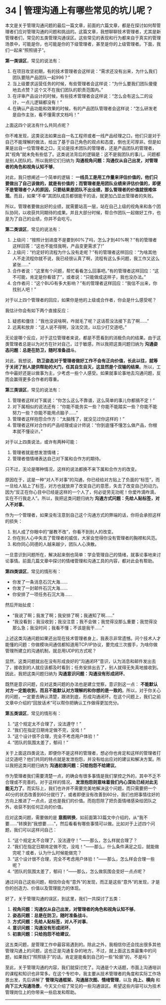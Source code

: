 # 34 | 管理沟通上有哪些常见的坑儿呢？
本文是关于管理沟通问题的最后一篇文章，前面的六篇文章，都是在探讨如何帮管理者们应对管理沟通的问题和挑战的。这篇文章，我想聊聊技术管理者，尤其是新管理者们，常见的五类管理沟通误区。这些常见的表现和行为都来自于真实的管理场景中，可能是你，也可能是你的下级管理者，甚至是你的上级管理者。下面，我们一起来“照照镜子”。

**第一类误区**，常见的说法有：

1. 在项目攻坚初期，有的技术管理者会这样说：“需求还没有出来，为什么我们团队要陪产品团队一起996？”
2. 当上级要求运营任务的时候，有些管理者会这样说：“为什么要我们团队傻傻地去点赞？这个又不在我们团队的职责范围内。”
3. 在评审产品设计的时候，有些技术管理者会这样说：“怎么会有这么二的设计，一点儿逻辑都没有！”
4. 在确认产品功能和效果的时候，有的产品团队管理者会这样说：“怎么研发老是自作主张，看不懂需求文档吗！”

上面这四个说法有什么共同点呢？

你不难发现，这类说法如果出自一名工程师或者一线产品经理之口，他们只是对于自己不能理解的做法，给出了基于自己角色的观点和态度，倒也无可厚非。但是如果是出自一位管理者之口，无论是技术团队的管理者，还是产品团队的管理者，其“视角”就未免有些低了。这类说法背后的逻辑是：这不是我团队的事儿，问题都是别人团队的。所以我把它们归纳为 **沟通视角问题：沟通仅从自己出发，对管理者的角色和视角认知不够**。

对此，我只想阐述一个简单的逻辑： **一线员工是用工作量来评估价值的，他们只要做出了自己该做的，就是有价值的；而管理者是用团队业绩来评估价值的，即便不是管理者个人的原因，只要结果是团队不出业绩，那么管理者的价值就很难体现**。而且，如果“不幸”其团队成员都很能干的话，就更加凸显出管理者的失败。

所以，管理者要做出好的业绩，就需要站高一层，站在自己上级的视角来和各个团队协同，以收获共同期待的成果。并且大部分时候，帮合作团队一起做好工作，也是为了自己的业绩，你并不会吃亏。

**第二类误区**，常见的说法有：

1. 上级问：“按照计划进度不是要到60%了吗，怎么才到40%啊？”有的管理者这样回答：“这也不能怪我啊，产品变更需求了!”
2. 上级问：“约定好的流程为什么没有走呢？”有的管理者这样回应：“为啥其他人不走流程你就不说，我已经很认真了啊，流程有这么多问题，我工作又这么紧张……”
3. 合作者说：“这里有个问题，帮忙看看怎么回事吧。”有的管理者这样回应：“这不可能，肯定是你看错了”，或者说：“只能做成这样子，我也没办法。”
4. 合作者问：“这个BUG有多大影响？”有的管理者这样回应：“我估不出来，你找别人吧！”

对于以上四个管理者的回应，如果你是他的上级或合作者，你会是什么感受呢？

我估计你会有如下两个直接反应：

1. 疑惑和僵住：“我也没说啥啊，咋就毛了呢？这话茬没法接下去了啊……”
2. 远离和放弃：“这人说不得啊，没法交流，以后少打交道吧。”

无论是哪个反应，对于这位管理者来说，都是不愿看到的消极负向的结果。由于这类管理者总是以为对方在针对自己，过于敏感，所以我把这类问题归纳为 **沟通姿态问题：总是在防卫，随时准备战斗**。

对此，我想说， **防卫姿态对于管理者做好工作不会有正向价值，长此以往，就等于关闭了别人提供帮助的大门，任其自生自灭，这显然是个双输的结果**。所以，工作中最好还是以做事为主，少考虑一些个人感受。如果就事论事地去沟通问题，反而会赢得更多合作者的尊重。

**第三类误区**，常见的说法有：

1. 管理者这样对下属说：“你怎么这么不靠谱，这么简单的事儿你都搞不定！”
2. 对下属相似的说法还有：“你能不能务实一些？你能不能踏实一些？你能不能努力一些？你能不能用点脑子……”
3. 管理者这样抱怨合作方：“太脑残了，就没见过你这样的！”
4. 管理者这样对合作的产品经理或设计师说：“你到底懂不懂怎么做产品，你根本就不懂设计。”

对于以上四类说法，或许有两种可能：

1. 管理者就是想发泄情绪；
2. 管理者借情绪表达自己对下属和合作方的期待。

只不过，无论是哪种情况，这样的说法都换不来下属和合作方的改变。

原因在于，这是一种“对人不对事”的沟通，你已经给对方贴上了负面的“标签”，而一旦给人贴上了标签，对方也就放弃了改变自己的意愿，失去了改变自己的动力。因为“反正在你心目中已经是这样的一个人了，何必徒劳无功呢！你爱咋滴咋滴，实在不行我走人”。所以，我把这类问题归纳为 **沟通方式问题：先给人贴标签，对人不对事**。

作为一个管理者，如果没有注意到自己这个沟通方式的弊端的话，你将会承担这样的损失：

1. 别人成了你眼中的“屡教不改”，你看不到别人的改变。
2. 你在别人心中失去了管理者的威信，大家会觉得你没有管理者的胸襟和风范。
3. 和你同心同德的人越来越少，团队人心涣散。

一旦意识到问题所在，解决起来倒也简单：学会管理自己的情绪，就事论事地来讨论事情。前面几篇文章中探讨的情绪管理和沟通工具的内容，都对此会有帮助。

**第四类误区**，常见的情形有：

- 你发了一条消息石沉大海……
- 你发了一封邮件石沉大海……
- 你安排了一项任务石沉大海……

然后开始扯皮：

- “我说了啊；我发了啊；我安排了啊；我通知了啊……”
- “我没看到；我没收到；我没注意；我不会做；我觉得没那么重要；我觉得没那么急；我没时间；我看不懂；不该是我干……”

上述这类沟通问题如果还出现在技术管理者身上，我表示非常遗憾。问个技术人才能懂的问题：你做模块间通信都知道用TCP/IP协议，要完成三次握手，为啥你做管理所建立的沟通机制，就总用UDP的方式呢？

显然，这类问题就出在没有形成良好的“沟通闭环”意识，认为消息和邮件发出去了，接收到的人就应该都及时看到；任务安排出去了，别人就得无失真地接收到。因此，我把这类问题归纳为 **沟通意识问题：沟通没有形成闭环**。

既然是意识问题，应对这类问题的办法也是建立觉察，意识到这一点： **不能默认对方一定能收到，而且不能默认对方理解的和你想的是一致的**。所以，对于你关心的问题，一定要去确认清楚，跟进到底，形成沟通闭环。在这个问题上，我们之前文章中介绍的“回放话术”可以帮你把确认工作做得更加充分。

**第五类误区**，常见的情形有：

1. “这个规定太不合理了，没法遵守！”
2. “我们在指定日期肯定做不完，没戏！”
3. “这个设计很不合理，完全不考虑用户体验！”
4. “团队的氛围太差了，郁闷！”

关于上面这四类说法，即便你不是这样的管理者，想必你也肯定和这样的管理者打过交道吧？他们共同的特点就是发泄抱怨，并没有给出应对的建议和解决方案。所以我把这类问题归纳为 **沟通初衷问题：只给抱怨不给建议**。

作为管理者我们需要清楚一点，的确会有很多事情是我们掌控之外的，其中不乏不合理或不完善的。对于这样的情况， **发泄抱怨则意味着我们内心深处已经对此无能无力了**。而实际上，我们也许并不需要完美地解决这个问题，而只需要把一个40分的状态改善到60分就行了，或者即便没有改善到60分，我们也把事情往好的方向上推进了一点点，这也是我们的价值。而抱怨除了把负面情绪感染给团队之外，收获不到任何正向的价值。

应对这类问题，需要做的是 **意图转换**，如前面第33篇文中介绍的，从“我不要……”转换到“我想要……”，然后看看有哪些事情可以做。比如对于上述四个问题，我们可以这样问自己：

1. “这个规定太不合理了，没法遵守！”——那么，怎么样就合理了？
2. “我们在指定日期肯定做不完，没戏！”——那么，什么条件满足之后，就能做完呢？或者，认为什么时候能做完？
3. “这个设计很不合理，完全不考虑用户体验！”——那么，怎么样会合理一些呢？
4. “团队的氛围太差了，郁闷！”——那么，怎么做氛围会变好一点点呢？

通过问自己这些问题，相信你会有“意外”的发现，而正是这些“意外”的发现，才是你的创造力、价值以及管理能力的体现。

好了，关于管理沟通的误区，到这里，我们一共探讨了五类：

1. **视角问题：沟通仅从自己出发，对管理者的角色和视角认知不够**。
2. **姿态问题：总是在防卫，随时准备战斗**。
3. **方式问题：先给人贴标签，对人不对事**。
4. **意识问题：沟通没有形成闭环**。
5. **初衷问题：只给抱怨不给建议**。

这五类问题，是管理工作中最容易遇到的。除此之外，我相信你还会找出很多其他管理沟通上的问题，这也正是沟通复杂的地方。不过，就上面这五类最集中的问题，如果我们“照照镜子”的话，肯定是能看到自己的一些“轮廓”的，不是吗？

至此，关于管理沟通的内容，我们就探讨完了。沟通是个大话题，市面上沟通培训的课程和知识也非常多。在这个专栏中，我主要从技术管理者的角度和实际工作场景出发，先后讲解了 **管理沟通框架、沟通层次图、情绪管理**，以及 **向上、横向** 和 **向下三大沟通场景**，今天又介绍了常见的一些沟通误区。希望这些内容可以为技术管理岗位上的你带来一些启发和帮助。

* * *
